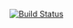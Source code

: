 
[![Build Status](https://travis-ci.org/AmandaGxagxa/greetings-webapp.svg?branch=master)](https://travis-ci.org/AmandaGxagxa/greetings-webapp)